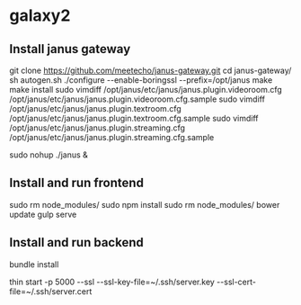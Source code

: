 # galaxy2

## Install janus gateway

git clone https://github.com/meetecho/janus-gateway.git
cd janus-gateway/
sh autogen.sh
./configure --enable-boringssl --prefix=/opt/janus
make
make install
sudo vimdiff /opt/janus/etc/janus/janus.plugin.videoroom.cfg /opt/janus/etc/janus/janus.plugin.videoroom.cfg.sample 
sudo vimdiff /opt/janus/etc/janus/janus.plugin.textroom.cfg /opt/janus/etc/janus/janus.plugin.textroom.cfg.sample
sudo vimdiff /opt/janus/etc/janus/janus.plugin.streaming.cfg /opt/janus/etc/janus/janus.plugin.streaming.cfg.sample

sudo nohup ./janus &


## Install and run frontend

sudo rm node_modules/
sudo npm install
sudo rm node_modules/
bower update
gulp serve

## Install and run backend

bundle install

thin start -p 5000 --ssl --ssl-key-file=~/.ssh/server.key --ssl-cert-file=~/.ssh/server.cert
